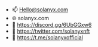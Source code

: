 <!---
Solanyx is an ecosystem on the Solana network that aims to deliver a Gaming, NFTs and DeFi around its token.
--->
- 📫 Hello@solanyx.com
- 🌐 solanyx.com
- 📣 https://discord.gg/6UbGGxw6
- 📣 https://twitter.com/solanyxnft
- 📣 https://t.me/solanyxofficial

